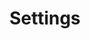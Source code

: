 ---
title: "Settings"
description: "Manage administrative settings."
type: "api"
menu:
    api:
        parent: Endpoints
        weight: 110
---